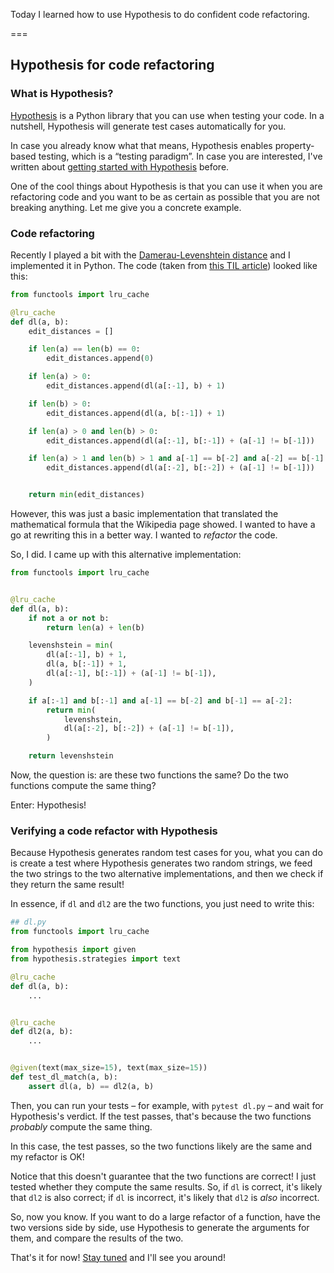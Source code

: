 Today I learned how to use Hypothesis to do confident code refactoring.

===


## Hypothesis for code refactoring

### What is Hypothesis?

[Hypothesis] is a Python library that you can use when testing your code.
In a nutshell, Hypothesis will generate test cases automatically for you.

In case you already know what that means, Hypothesis enables property-based testing, which is a “testing paradigm”.
In case you are interested, I've written about [getting started with Hypothesis](https://semaphoreci.com/blog/property-based-testing-python-hypothesis-pytest) before.

One of the cool things about Hypothesis is that you can use it when you are refactoring code and you want to be as certain as possible that you are not breaking anything.
Let me give you a concrete example.


### Code refactoring

Recently I played a bit with the [Damerau-Levenshtein distance](/blog/til/damerau-levenshtein-distance) and I implemented it in Python.
The code (taken from [this TIL article](/blog/til/damerau-levenshtein-distance)) looked like this:

```py
from functools import lru_cache

@lru_cache
def dl(a, b):
    edit_distances = []

    if len(a) == len(b) == 0:
        edit_distances.append(0)

    if len(a) > 0:
        edit_distances.append(dl(a[:-1], b) + 1)

    if len(b) > 0:
        edit_distances.append(dl(a, b[:-1]) + 1)

    if len(a) > 0 and len(b) > 0:
        edit_distances.append(dl(a[:-1], b[:-1]) + (a[-1] != b[-1]))

    if len(a) > 1 and len(b) > 1 and a[-1] == b[-2] and a[-2] == b[-1]:
        edit_distances.append(dl(a[:-2], b[:-2]) + (a[-1] != b[-1]))


    return min(edit_distances)
```

However, this was just a basic implementation that translated the mathematical formula that the Wikipedia page showed.
I wanted to have a go at rewriting this in a better way.
I wanted to _refactor_ the code.

So, I did.
I came up with this alternative implementation:

```py
from functools import lru_cache


@lru_cache
def dl(a, b):
    if not a or not b:
        return len(a) + len(b)

    levenshstein = min(
        dl(a[:-1], b) + 1,
        dl(a, b[:-1]) + 1,
        dl(a[:-1], b[:-1]) + (a[-1] != b[-1]),
    )

    if a[:-1] and b[:-1] and a[-1] == b[-2] and b[-1] == a[-2]:
        return min(
            levenshstein,
            dl(a[:-2], b[:-2]) + (a[-1] != b[-1]),
        )

    return levenshstein
```

Now, the question is:
are these two functions the same?
Do the two functions compute the same thing?

Enter: Hypothesis!


### Verifying a code refactor with Hypothesis

Because Hypothesis generates random test cases for you, what you can do is create a test where Hypothesis generates two random strings, we feed the two strings to the two alternative implementations, and then we check if they return the same result!

In essence, if `dl` and `dl2` are the two functions, you just need to write this:

```py
## dl.py
from functools import lru_cache

from hypothesis import given
from hypothesis.strategies import text

@lru_cache
def dl(a, b):
    ...


@lru_cache
def dl2(a, b):
    ...


@given(text(max_size=15), text(max_size=15))
def test_dl_match(a, b):
    assert dl(a, b) == dl2(a, b)
```

Then, you can run your tests – for example, with `pytest dl.py` – and wait for Hypothesis's verdict.
If the test passes, that's because the two functions _probably_ compute the same thing.

In this case, the test passes, so the two functions likely are the same and my refactor is OK!

Notice that this doesn't guarantee that the two functions are correct!
I just tested whether they compute the same results.
So, if `dl` is correct, it's likely that `dl2` is also correct; if `dl` is incorrect, it's likely that `dl2` is _also_ incorrect.

So, now you know.
If you want to do a large refactor of a function, have the two versions side by side, use Hypothesis to generate the arguments for them, and compare the results of the two.


[Hypothesis]: https://hypothesis.readthedocs.io/en/latest/index.html


That's it for now! [Stay tuned][subscribe] and I'll see you around!

[subscribe]: /subscribe
